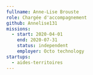 ```yaml
---
fullname: Anne-Lise Brouste
role: Chargée d'accompagnement
github: Annelise131
missions:
  - start: 2020-04-01
    end: 2020-07-31
    status: independent
    employer: Octo technology
startups:
  - aides-territoires
---
```

